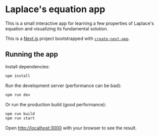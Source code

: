 # Laplace's equation app
This is a small interactive app for learning a few properties of Laplace's equation and visualizing its fundamental solution.

This is a [Next.js](https://nextjs.org/) project bootstrapped with [`create-next-app`](https://github.com/vercel/next.js/tree/canary/packages/create-next-app).

## Running the app
Install dependencies:
```bash
npm install
```

Run the development server (performance can be bad):

```bash
npm run dev
```

Or run the production build (good performance):
```bash
npm run build
npm run start
```

Open [http://localhost:3000](http://localhost:3000) with your browser to see the result.
